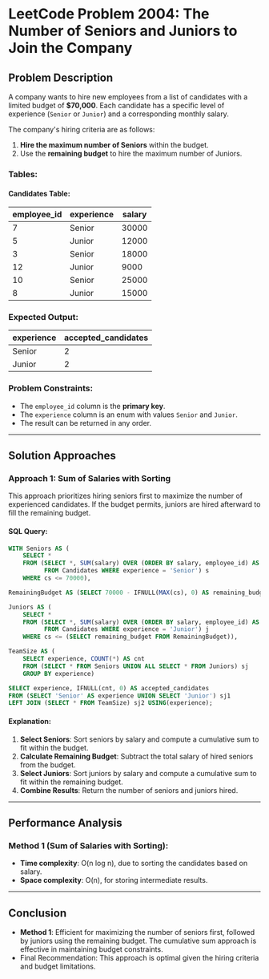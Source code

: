 # LeetCode Problem 2004: The Number of Seniors and Juniors to Join the Company

## Problem Description
A company wants to hire new employees from a list of candidates with a limited budget of **$70,000**. Each candidate has a specific level of experience (`Senior` or `Junior`) and a corresponding monthly salary.

The company's hiring criteria are as follows:
1. **Hire the maximum number of Seniors** within the budget.
2. Use the **remaining budget** to hire the maximum number of Juniors.

### Tables:

#### Candidates Table:

| employee_id | experience | salary |
|------------|-----------|-------|
| 7          | Senior    | 30000 |
| 5          | Junior    | 12000 |
| 3          | Senior    | 18000 |
| 12         | Junior    | 9000  |
| 10         | Senior    | 25000 |
| 8          | Junior    | 15000 |

### Expected Output:

| experience | accepted_candidates |
|-----------|---------------------|
| Senior    | 2                   |
| Junior    | 2                   |

### Problem Constraints:
- The `employee_id` column is the **primary key**.
- The `experience` column is an enum with values `Senior` and `Junior`.
- The result can be returned in any order.

---

## Solution Approaches

### Approach 1: Sum of Salaries with Sorting
This approach prioritizes hiring seniors first to maximize the number of experienced candidates. If the budget permits, juniors are hired afterward to fill the remaining budget.

#### SQL Query:
```sql
WITH Seniors AS (
    SELECT *
    FROM (SELECT *, SUM(salary) OVER (ORDER BY salary, employee_id) AS cs 
          FROM Candidates WHERE experience = 'Senior') s
    WHERE cs <= 70000),

RemainingBudget AS (SELECT 70000 - IFNULL(MAX(cs), 0) AS remaining_budget FROM Seniors),

Juniors AS (
    SELECT * 
    FROM (SELECT *, SUM(salary) OVER (ORDER BY salary, employee_id) AS cs 
          FROM Candidates WHERE experience = 'Junior') j
    WHERE cs <= (SELECT remaining_budget FROM RemainingBudget)),

TeamSize AS (
    SELECT experience, COUNT(*) AS cnt
    FROM (SELECT * FROM Seniors UNION ALL SELECT * FROM Juniors) sj
    GROUP BY experience)

SELECT experience, IFNULL(cnt, 0) AS accepted_candidates
FROM (SELECT 'Senior' AS experience UNION SELECT 'Junior') sj1 
LEFT JOIN (SELECT * FROM TeamSize) sj2 USING(experience);
```

#### Explanation:
1. **Select Seniors**: Sort seniors by salary and compute a cumulative sum to fit within the budget.
2. **Calculate Remaining Budget**: Subtract the total salary of hired seniors from the budget.
3. **Select Juniors**: Sort juniors by salary and compute a cumulative sum to fit within the remaining budget.
4. **Combine Results**: Return the number of seniors and juniors hired.

---

## Performance Analysis

### Method 1 (Sum of Salaries with Sorting):
- **Time complexity**: O(n log n), due to sorting the candidates based on salary.
- **Space complexity**: O(n), for storing intermediate results.

---

## Conclusion
- **Method 1**: Efficient for maximizing the number of seniors first, followed by juniors using the remaining budget. The cumulative sum approach is effective in maintaining budget constraints.
- Final Recommendation: This approach is optimal given the hiring criteria and budget limitations.
